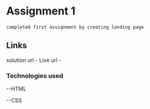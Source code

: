 # Assignment 1

    completed first assignment by creating landing page 

## Links 

   solution url -
   Live url -

### Technologies used

   --HTML

   --CSS